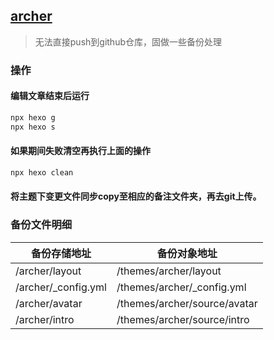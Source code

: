 ## [archer](https://github.com/fi3ework/hexo-theme-archer)

> 无法直接push到github仓库，固做一些备份处理

### 操作

#### 编辑文章结束后运行

```js
npx hexo g
npx hexo s
```
#### 如果期间失败清空再执行上面的操作

```js
npx hexo clean
```
#### 将主题下变更文件同步copy至相应的备注文件夹，再去git上传。

### 备份文件明细

|  备份存储地址  | 备份对象地址  |
|  ----  | ----  |
| /archer/layout  | /themes/archer/layout |
| /archer/_config.yml  | /themes/archer/_config.yml |
| /archer/avatar  | /themes/archer/source/avatar |
| /archer/intro  | /themes/archer/source/intro |

